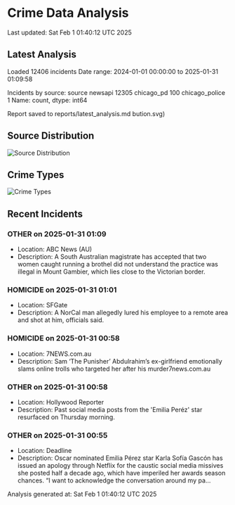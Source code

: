 # Crime Data Analysis
Last updated: Sat Feb  1 01:40:12 UTC 2025

## Latest Analysis

Loaded 12406 incidents
Date range: 2024-01-01 00:00:00 to 2025-01-31 01:09:58

Incidents by source:
source
newsapi           12305
chicago_pd          100
chicago_police        1
Name: count, dtype: int64

Report saved to reports/latest_analysis.md
bution.svg)

## Source Distribution
![Source Distribution](images/source_distribution.svg)

## Crime Types
![Crime Types](images/crime_types.svg)

## Recent Incidents

### OTHER on 2025-01-31 01:09
- Location: ABC News (AU)
- Description: A South Australian magistrate has accepted that two women caught running a brothel did not understand the practice was illegal in Mount Gambier, which lies close to the Victorian border.


### HOMICIDE on 2025-01-31 01:01
- Location: SFGate
- Description: A NorCal man allegedly lured his employee to a remote area and shot at him, officials said.


### HOMICIDE on 2025-01-31 00:58
- Location: 7NEWS.com.au
- Description: Sam ‘The Punisher’ Abdulrahim’s ex-girlfriend emotionally slams online trolls who targeted her after his murder7news.com.au


### OTHER on 2025-01-31 00:58
- Location: Hollywood Reporter
- Description: Past social media posts from the 'Emilia Peréz' star resurfaced on Thursday morning.


### OTHER on 2025-01-31 00:55
- Location: Deadline
- Description: Oscar nominated Emilia Pérez star Karla Sofía Gascón has issued an apology through Netflix for the caustic social media missives she posted half a decade ago, which have imperiled her awards season chances. “I want to acknowledge the conversation around my pa…

Analysis generated at: Sat Feb  1 01:40:12 UTC 2025
